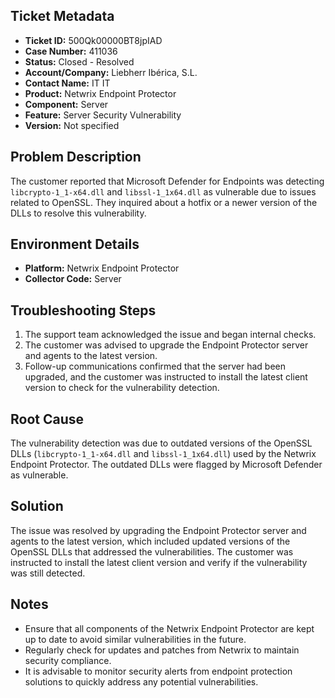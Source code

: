 ## Ticket Metadata
- **Ticket ID:** 500Qk00000BT8jpIAD
- **Case Number:** 411036
- **Status:** Closed - Resolved
- **Account/Company:** Liebherr Ibérica, S.L.
- **Contact Name:** IT IT
- **Product:** Netwrix Endpoint Protector
- **Component:** Server
- **Feature:** Server Security Vulnerability
- **Version:** Not specified

## Problem Description
The customer reported that Microsoft Defender for Endpoints was detecting `libcrypto-1_1-x64.dll` and `libssl-1_1x64.dll` as vulnerable due to issues related to OpenSSL. They inquired about a hotfix or a newer version of the DLLs to resolve this vulnerability.

## Environment Details
- **Platform:** Netwrix Endpoint Protector
- **Collector Code:** Server

## Troubleshooting Steps
1. The support team acknowledged the issue and began internal checks.
2. The customer was advised to upgrade the Endpoint Protector server and agents to the latest version.
3. Follow-up communications confirmed that the server had been upgraded, and the customer was instructed to install the latest client version to check for the vulnerability detection.

## Root Cause
The vulnerability detection was due to outdated versions of the OpenSSL DLLs (`libcrypto-1_1-x64.dll` and `libssl-1_1x64.dll`) used by the Netwrix Endpoint Protector. The outdated DLLs were flagged by Microsoft Defender as vulnerable.

## Solution
The issue was resolved by upgrading the Endpoint Protector server and agents to the latest version, which included updated versions of the OpenSSL DLLs that addressed the vulnerabilities. The customer was instructed to install the latest client version and verify if the vulnerability was still detected.

## Notes
- Ensure that all components of the Netwrix Endpoint Protector are kept up to date to avoid similar vulnerabilities in the future.
- Regularly check for updates and patches from Netwrix to maintain security compliance.
- It is advisable to monitor security alerts from endpoint protection solutions to quickly address any potential vulnerabilities.